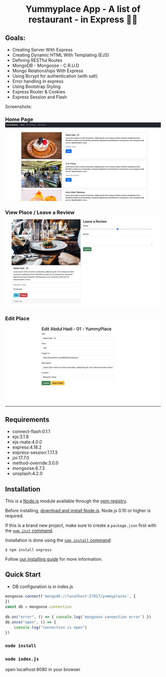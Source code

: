<div>
  <h1 align="center">Yummyplace App - A list of restaurant - in Express 🧑‍💻 </h1>
<h2 style="">Goals:</h2>
  <ul>
  <li>
  Creating Server With Express
  </li>
      <li>
Creating Dynamic HTML With Templating (EJS)
  </li>
      <li>
Defining RESTful Routes
  </li>
      <li>
MongoDB - Mongoose - C.R.U.D
  </li>
      <li>
Mongo Relationships With Express
  </li>
      <li>
 Using Bcrypt for authentication (with salt)
  </li>
        <li>
 Error handling in express
  </li>
        <li>
Using Bootstrap Styling
  </li>
        <li>
Express Router & Cookies  
</li>
        <li>
Express Session and Flash  
</li>


   </ul>

  <p>
    Screenshots:
  </p>
  <h3>
  Home Page
  <img
      alt="Yummy Places"
      src="screenshot.jpg"
    />
    </h3>
  <h3>
View Place / Leave a Review
  <img
      alt="Yummy Places"
      src="screenshot2.jpg"
    />
    </h3>
  <h3>
  Edit Place
  <img
      alt="Yummy Places"
      src="screenshot3.jpg"
    />
    </h3>
</div>

<hr />

## Requirements
- connect-flash:0.1.1
- ejs:3.1.8
- ejs-mate:4.0.0
- express:4.18.2
- express-session:1.17.3
- joi:17.7.0
- method-override:3.0.0
- mongoose:6.7.3
- unsplash:4.2.0


## Installation

This is a [Node.js](https://nodejs.org/en/) module available through the
[npm registry](https://www.npmjs.com/).

Before installing, [download and install Node.js](https://nodejs.org/en/download/).
Node.js 0.10 or higher is required.

If this is a brand new project, make sure to create a `package.json` first with
the [`npm init` command](https://docs.npmjs.com/creating-a-package-json-file).

Installation is done using the
[`npm install` command](https://docs.npmjs.com/getting-started/installing-npm-packages-locally):

```console
$ npm install express
```

Follow [our installing guide](http://expressjs.com/en/starter/installing.html)
for more information.

## Quick Start

- DB configuration is in index.js

```javascript
mongoose.connect('mongodb://localhost:27017/yummyplaces', {
})
const db = mongoose.connection

db.on("error", () => { console.log(`mongoose connection error`) })
db.once("open", () => {
    console.log("connection is open")
})
```

### `node install`
### `node index.js`

open localhost:8080 in your browser